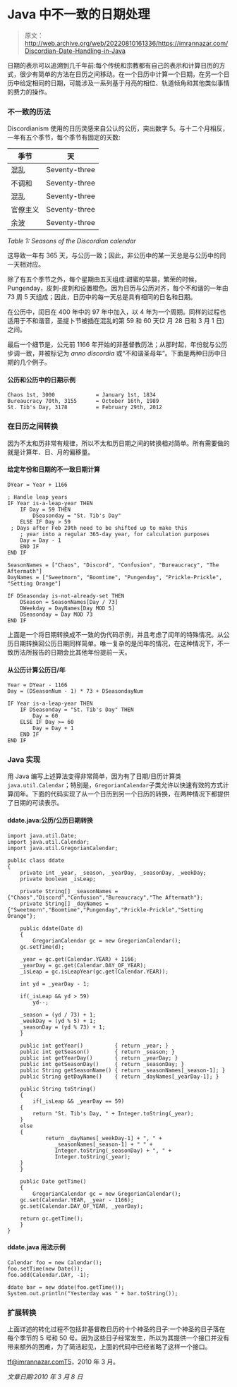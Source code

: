 # Java 中不一致的日期处理

> 原文：<http://web.archive.org/web/20220810161336/https://imrannazar.com/Discordian-Date-Handling-in-Java>

日期的表示可以追溯到几千年前:每个传统和宗教都有自己的表示和计算日历的方式，很少有简单的方法在日历之间移动。在一个日历中计算一个日期，在另一个日历中给定相同的日期，可能涉及一系列基于月亮的相位、轨道倾角和其他类似事情的费力的操作。

### 不一致的历法

Discordianism 使用的日历灵感来自公认的公历，突出数字 5。与十二个月相反，一年有五个季节，每个季节有固定的天数:

| 季节 | 天 |
| --- | --- |
| 混乱 | Seventy-three |
| 不调和 | Seventy-three |
| 混乱 | Seventy-three |
| 官僚主义 | Seventy-three |
| 余波 | Seventy-three |

*Table 1: Seasons of the Discordian calendar*

这导致一年有 365 天，与公历一致；因此，非公历中的某一天总是与公历中的同一天相对应。

除了有五个季节之外，每个星期由五天组成:甜蜜的早晨，繁荣的时候，Pungenday，皮刺-皮刺和设置橙色。因为日历与公历对齐，每个不和谐的一年由 73 周 5 天组成；因此，日历中的每一天总是具有相同的日名和日期。

在公历中，闰日在 400 年中的 97 年中加入，以 4 年为一个周期。同样的过程也适用于不和谐音，圣提卜节被插在混乱的第 59 和 60 天(2 月 28 日和 3 月 1 日)之间。

最后一个细节是，公元前 1166 年开始的非基督教历法；从那时起，年份就与公历步调一致，并被标记为 *anno discordia* 或“不和谐圣母年”。下面是两种日历中日期的几个例子。

#### 公历和公历中的日期示例

```
Chaos 1st, 3000             = January 1st, 1834
Bureaucracy 70th, 3155      = October 16th, 1989
St. Tib's Day, 3178         = February 29th, 2012
```

### 在日历之间转换

因为不太和历非常有规律，所以不太和历日期之间的转换相对简单。所有需要做的就是计算年、日、月的偏移量。

#### 给定年份和日期的不一致日期计算

```
DYear = Year + 1166

; Handle leap years
IF Year is-a-leap-year THEN
    IF Day = 59 THEN
        DSeasonday = "St. Tib's Day"
    ELSE IF Day > 59
 ; Days after Feb 29th need to be shifted up to make this
	; year into a regular 365-day year, for calculation purposes
	Day = Day - 1
    END IF
END IF

SeasonNames = ["Chaos", "Discord", "Confusion", "Bureaucracy", "The Aftermath"]
DayNames = ["Sweetmorn", "Boomtime", "Pungenday", "Prickle-Prickle", "Setting Orange"]

IF DSeasonday is-not-already-set THEN
    DSeason = SeasonNames[Day / 73]
    DWeekday = DayNames[Day MOD 5]
    DSeasonday = Day MOD 73
END IF
```

上面是一个将日期转换成不一致的伪代码示例，并且考虑了闰年的特殊情况。从公历日期转换回公历日期同样简单。唯一复杂的是闰年的情况，在这种情况下，不一致历法所报告的日期会比其他年份提前一天。

#### 从公历计算公历日/年

```
Year = DYear - 1166
Day = (DSeasonNum - 1) * 73 + DSeasondayNum

IF Year is-a-leap-year THEN
    IF DSeasonday = "St. Tib's Day" THEN
        Day = 60
    ELSE IF Day >= 60
        Day = Day + 1
    END IF
END IF
```

### Java 实现

用 Java 编写上述算法变得非常简单，因为有了日期/日历计算类`java.util.Calendar`；特别是，`GregorianCalendar`子类允许以快速有效的方式计算闰年。下面的代码实现了从一个日历到另一个日历的转换，在两种情况下都提供了日期的可读表示。

#### ddate.java:公历/公历日期转换

```
import java.util.Date;
import java.util.Calendar;
import java.util.GregorianCalendar;

public class ddate
{
    private int _year, _season, _yearDay, _seasonDay, _weekDay;
    private boolean _isLeap;

    private String[] _seasonNames = {"Chaos","Discord","Confusion","Bureaucracy","The Aftermath"};
    private String[] _dayNames = {"Sweetmorn","Boomtime","Pungenday","Prickle-Prickle","Setting Orange"};

    public ddate(Date d)
    {
        GregorianCalendar gc = new GregorianCalendar();
	gc.setTime(d);

	_year = gc.get(Calendar.YEAR) + 1166;
	_yearDay = gc.get(Calendar.DAY_OF_YEAR);
	_isLeap = gc.isLeapYear(gc.get(Calendar.YEAR));

	int yd = _yearDay - 1;

	if(_isLeap && yd > 59)
	    yd--;

	_season = (yd / 73) + 1;
	_weekDay = (yd % 5) + 1;
	_seasonDay = (yd % 73) + 1;
    }

    public int getYear()          { return _year; }
    public int getSeason()        { return _season; }
    public int getYearDay()       { return _yearDay; }
    public int getSeasonDay()     { return _seasonDay; }
    public String getSeasonName() { return _seasonNames[_season-1]; }
    public String getDayName()    { return _dayNames[_yearDay-1]; }

    public String toString()
    {
        if(_isLeap && _yearDay == 59)
	{
	    return "St. Tib's Day, " + Integer.toString(_year);
	}
	else
	{
            return _dayNames[_weekDay-1] + ", " +
	           _seasonNames[_season-1] + " " +
	           Integer.toString(_seasonDay) + ", " +
	           Integer.toString(_year);
	}
    }

    public Date getTime()
    {
        GregorianCalendar gc = new GregorianCalendar();
	gc.set(Calendar.YEAR, _year - 1166);
	gc.set(Calendar.DAY_OF_YEAR, _yearDay);

	return gc.getTime();
    }
}
```

#### ddate.java 用法示例

```
Calendar foo = new Calendar();
foo.setTime(new Date());
foo.add(Calendar.DAY, -1);

ddate bar = new ddate(foo.getTime());
System.out.println("Yesterday was " + bar.toString());
```

### 扩展转换

上面详述的转化过程不包括非基督教日历的十个神圣的日子:一个神圣的日子落在每个季节的 5 号和 50 号。因为这些日子经常发生，所以为其提供一个接口并没有带来额外的困难，为了简洁起见，上面的代码中已经省略了这样一个接口。

tf@imrannazar.comT5，2010 年 3 月。

*文章日期:2010 年 3 月 8 日*